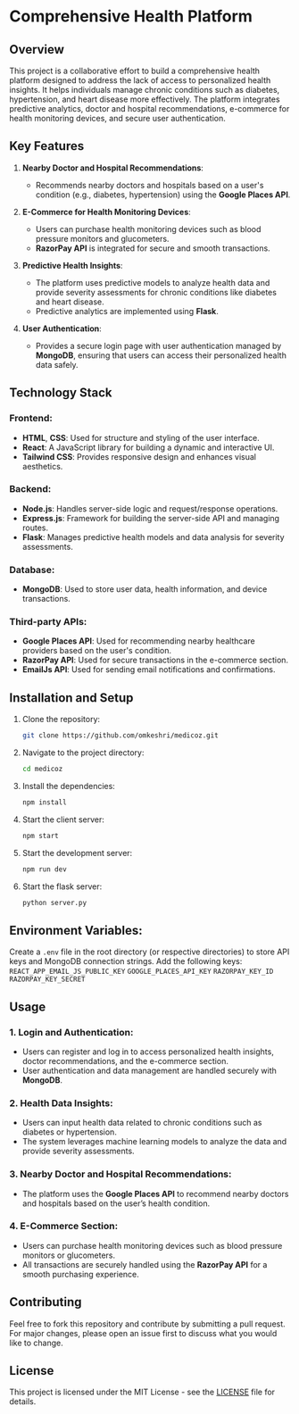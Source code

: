 # Comprehensive Health Platform

## Overview

This project is a collaborative effort to build a comprehensive health platform designed to address the lack of access to personalized health insights. It helps individuals manage chronic conditions such as diabetes, hypertension, and heart disease more effectively. The platform integrates predictive analytics, doctor and hospital recommendations, e-commerce for health monitoring devices, and secure user authentication.

## Key Features

1. **Nearby Doctor and Hospital Recommendations**:
   - Recommends nearby doctors and hospitals based on a user's condition (e.g., diabetes, hypertension) using the **Google Places API**.

2. **E-Commerce for Health Monitoring Devices**:
   - Users can purchase health monitoring devices such as blood pressure monitors and glucometers.
   - **RazorPay API** is integrated for secure and smooth transactions.

3. **Predictive Health Insights**:
   - The platform uses predictive models to analyze health data and provide severity assessments for chronic conditions like diabetes and heart disease.
   - Predictive analytics are implemented using **Flask**.

4. **User Authentication**:
   - Provides a secure login page with user authentication managed by **MongoDB**, ensuring that users can access their personalized health data safely.

## Technology Stack

### Frontend:
- **HTML**, **CSS**: Used for structure and styling of the user interface.
- **React**: A JavaScript library for building a dynamic and interactive UI.
- **Tailwind CSS**: Provides responsive design and enhances visual aesthetics.

### Backend:
- **Node.js**: Handles server-side logic and request/response operations.
- **Express.js**: Framework for building the server-side API and managing routes.
- **Flask**: Manages predictive health models and data analysis for severity assessments.

### Database:
- **MongoDB**: Used to store user data, health information, and device transactions.

### Third-party APIs:
- **Google Places API**: Used for recommending nearby healthcare providers based on the user's condition.
- **RazorPay API**: Used for secure transactions in the e-commerce section.
- **EmailJs API**: Used for sending email notifications and confirmations.

## Installation and Setup

1. Clone the repository:
    ```bash
    git clone https://github.com/omkeshri/medicoz.git
    ```

2. Navigate to the project directory:
    ```bash
    cd medicoz
    ```

3. Install the dependencies:
    ```bash
    npm install
    ```

4. Start the client server:
    ```bash
    npm start
    ```

5. Start the development server:
    ```bash
    npm run dev
    ```

6. Start the flask server:
    ```bash
    python server.py
    ```

## Environment Variables:

Create a `.env` file in the root directory (or respective directories) to store API keys and MongoDB connection strings. Add the following keys:
`REACT_APP_EMAIL_JS_PUBLIC_KEY` `GOOGLE_PLACES_API_KEY` `RAZORPAY_KEY_ID` `RAZORPAY_KEY_SECRET`

## Usage

### 1. **Login and Authentication**:
- Users can register and log in to access personalized health insights, doctor recommendations, and the e-commerce section.
- User authentication and data management are handled securely with **MongoDB**.

### 2. **Health Data Insights**:
- Users can input health data related to chronic conditions such as diabetes or hypertension.
- The system leverages machine learning models to analyze the data and provide severity assessments.

### 3. **Nearby Doctor and Hospital Recommendations**:
- The platform uses the **Google Places API** to recommend nearby doctors and hospitals based on the user’s health condition.

### 4. **E-Commerce Section**:
- Users can purchase health monitoring devices such as blood pressure monitors or glucometers.
- All transactions are securely handled using the **RazorPay API** for a smooth purchasing experience.

## Contributing

Feel free to fork this repository and contribute by submitting a pull request. For major changes, please open an issue first to discuss what you would like to change.

## License

This project is licensed under the MIT License - see the [LICENSE](LICENSE) file for details.
